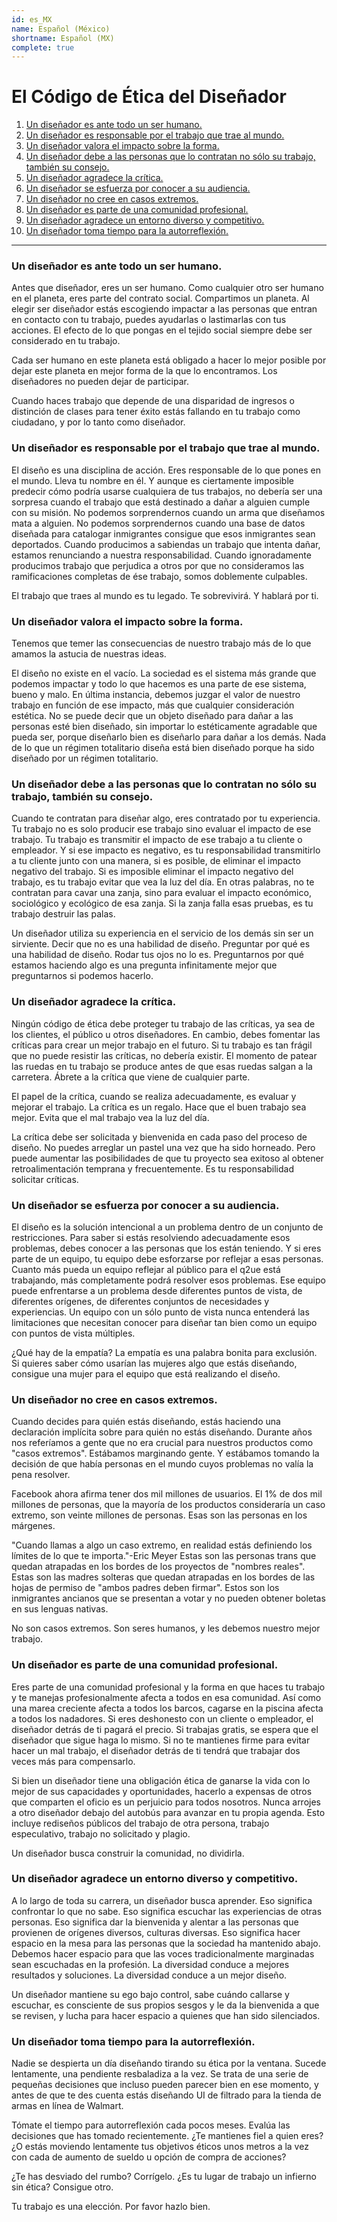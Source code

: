 ```yaml
---
id: es_MX
name: Español (México)
shortname: Español (MX)
complete: true
---
```


# El Código de Ética del Diseñador

1. [Un diseñador es ante todo un ser humano.](#Un-diseñador-es-ante-todo-un-ser-humano)
2. [Un diseñador es responsable por el trabajo que trae al mundo.](#Un-diseñador-es-responsable-por-el-trabajo-que-trae-al-mundo)
3. [Un diseñador valora el impacto sobre la forma.](#Un-diseñador-valora-el-impacto-sobre-la-forma)
4. [Un diseñador debe a las personas que lo contratan no sólo su trabajo, también su consejo.](#Un-diseñador-debe-a-las-personas-que-lo-contratan-no-sólo-su-trabajo,-también-su-consejo)
5. [Un diseñador agradece la crítica.](#Un-diseñador-agradece-la-crítica)
6. [Un diseñador se esfuerza por conocer a su audiencia.](#Un-diseñador-se-esfuerza-por-conocer-a-su-audiencia)
7. [Un diseñador no cree en casos extremos.](#Un-diseñador-no-cree-en-casos-extremos)
8. [Un diseñador es parte de una comunidad profesional.](#Un-diseñador-es-parte-de-una-comunidad-profesional)
9. [Un diseñador agradece un entorno diverso y competitivo.](#Un-diseñador-agradece-un-entorno-diverso-y-competitivo)
10. [Un diseñador toma tiempo para la autorreflexión.](#Un-diseñador-toma-tiempo-para-la-autorreflexión)

***

### Un diseñador es ante todo un ser humano.

Antes que diseñador, eres un ser humano. Como cualquier otro ser humano en el planeta, eres parte del contrato social. Compartimos un planeta. Al elegir ser diseñador estás escogiendo impactar a las personas que entran en contacto con tu trabajo, puedes ayudarlas o lastimarlas con tus acciones. El efecto de lo que pongas en el tejido social siempre debe ser considerado en tu trabajo.

Cada ser humano en este planeta está obligado a hacer lo mejor posible por dejar este planeta en mejor forma de la que lo encontramos. Los diseñadores no pueden dejar de participar.

Cuando haces trabajo que depende de una disparidad de ingresos o distinción de clases para tener éxito estás fallando en tu trabajo como ciudadano, y por lo tanto como diseñador.

### Un diseñador es responsable por el trabajo que trae al mundo.

El diseño es una disciplina de acción. Eres responsable de lo que pones en el mundo. Lleva tu nombre en él. Y aunque es ciertamente imposible predecir cómo podría usarse cualquiera de tus trabajos, no debería ser una sorpresa cuando el trabajo que está destinado a dañar a alguien cumple con su misión. No podemos sorprendernos cuando un arma que diseñamos mata a alguien. No podemos sorprendernos cuando una base de datos diseñada para catalogar inmigrantes consigue que esos inmigrantes sean deportados. Cuando producimos a sabiendas un trabajo que intenta dañar, estamos renunciando a nuestra responsabilidad. Cuando ignoradamente producimos trabajo que perjudica a otros por que no consideramos las ramificaciones completas de ése trabajo, somos doblemente culpables.

El trabajo que traes al mundo es tu legado. Te sobrevivirá. Y hablará por ti.

### Un diseñador valora el impacto sobre la forma.

Tenemos que temer las consecuencias de nuestro trabajo más de lo que amamos la astucia de nuestras ideas.

El diseño no existe en el vacío. La sociedad es el sistema más grande que podemos impactar y todo lo que hacemos es una parte de ese sistema, bueno y malo. En última instancia, debemos juzgar el valor de nuestro trabajo en función de ese impacto, más que cualquier consideración estética. No se puede decir que un objeto diseñado para dañar a las personas esté bien diseñado, sin importar lo estéticamente agradable que pueda ser, porque diseñarlo bien es diseñarlo para dañar a los demás. Nada de lo que un régimen totalitario diseña está bien diseñado porque ha sido diseñado por un régimen totalitario.

### Un diseñador debe a las personas que lo contratan no sólo su trabajo, también su consejo.

Cuando te contratan para diseñar algo, eres contratado por tu experiencia. Tu trabajo no es solo producir ese trabajo sino evaluar el impacto de ese trabajo. Tu trabajo es transmitir el impacto de ese trabajo a tu cliente o empleador. Y si ese impacto es negativo, es tu responsabilidad transmitirlo a tu cliente junto con una manera, si es posible, de eliminar el impacto negativo del trabajo. Si es imposible eliminar el impacto negativo del trabajo, es tu trabajo evitar que vea la luz del día. En otras palabras, no te contratan para cavar una zanja, sino para evaluar el impacto económico, sociológico y ecológico de esa zanja. Si la zanja falla esas pruebas, es tu trabajo destruir las palas.

Un diseñador utiliza su experiencia en el servicio de los demás sin ser un sirviente. Decir que no es una habilidad de diseño. Preguntar por qué es una habilidad de diseño. Rodar tus ojos no lo es. Preguntarnos por qué estamos haciendo algo es una pregunta infinitamente mejor que preguntarnos si podemos hacerlo.

### Un diseñador agradece la crítica.

Ningún código de ética debe proteger tu trabajo de las críticas, ya sea de los clientes, el público u otros diseñadores. En cambio, debes fomentar las críticas para crear un mejor trabajo en el futuro. Si tu trabajo es tan frágil que no puede resistir las críticas, no debería existir. El momento de patear las ruedas en tu trabajo se produce antes de que esas ruedas salgan a la carretera. Ábrete a la crítica que viene de cualquier parte.

El papel de la crítica, cuando se realiza adecuadamente, es evaluar y mejorar el trabajo. La crítica es un regalo. Hace que el buen trabajo sea mejor. Evita que el mal trabajo vea la luz del día.

La crítica debe ser solicitada y bienvenida en cada paso del proceso de diseño. No puedes arreglar un pastel una vez que ha sido horneado. Pero puede aumentar las posibilidades de que tu proyecto sea exitoso al obtener retroalimentación temprana y frecuentemente. Es tu responsabilidad solicitar críticas.

### Un diseñador se esfuerza por conocer a su audiencia.

El diseño es la solución intencional a un problema dentro de un conjunto de restricciones. Para saber si estás resolviendo adecuadamente esos problemas, debes conocer a las personas que los están teniendo. Y si eres parte de un equipo, tu equipo debe esforzarse por reflejar a esas personas. Cuanto más pueda un equipo reflejar al público para el q2ue está trabajando, más completamente podrá resolver esos problemas. Ese equipo puede enfrentarse a un problema desde diferentes puntos de vista, de diferentes orígenes, de diferentes conjuntos de necesidades y experiencias. Un equipo con un sólo punto de vista nunca entenderá las limitaciones que necesitan conocer para diseñar tan bien como un equipo con puntos de vista múltiples.

¿Qué hay de la empatía? La empatía es una palabra bonita para exclusión. Si quieres saber cómo usarían las mujeres algo que estás diseñando, consigue una mujer para el equipo que está realizando el diseño.

### Un diseñador no cree en casos extremos.

Cuando decides para quién estás diseñando, estás haciendo una declaración implícita sobre para quién no estás diseñando. Durante años nos referíamos a gente  que no era crucial para nuestros productos como "casos extremos". Estábamos marginando gente. Y estábamos tomando la decisión de que había personas en el mundo cuyos problemas no valía la pena resolver.

Facebook ahora afirma tener dos mil millones de usuarios. El 1% de dos mil millones de personas, que la mayoría de los productos consideraría un caso extremo, son veinte millones de personas. Esas son las personas en los márgenes.

"Cuando llamas a algo un caso extremo, en realidad estás definiendo los límites de lo que te importa."-Eric Meyer
Estas son las personas trans que quedan atrapadas en los bordes de los proyectos de "nombres reales". Estas son las madres solteras que quedan atrapadas en los bordes de las hojas de permiso de "ambos padres deben firmar". Estos son los inmigrantes ancianos que se presentan a votar y no pueden obtener boletas en sus lenguas nativas.

No son casos extremos. Son seres humanos, y les debemos nuestro mejor trabajo.

### Un diseñador es parte de una comunidad profesional.

Eres parte de una comunidad profesional y la forma en que haces tu trabajo y te manejas profesionalmente afecta a todos en esa comunidad. Así como una marea creciente afecta a todos los barcos, cagarse en la piscina afecta a todos los nadadores. Si eres deshonesto con un cliente o empleador, el diseñador detrás de ti pagará el precio. Si trabajas gratis, se espera que el diseñador que sigue haga lo mismo. Si no te mantienes firme para evitar hacer un mal trabajo, el diseñador detrás de ti tendrá que trabajar dos veces más para compensarlo.

Si bien un diseñador tiene una obligación ética de ganarse la vida con lo mejor de sus capacidades y oportunidades, hacerlo a expensas de otros que comparten el oficio es un perjuicio para todos nosotros. Nunca arrojes a otro diseñador debajo del autobús para avanzar en tu propia agenda. Esto incluye rediseños públicos del trabajo de otra persona, trabajo especulativo, trabajo no solicitado y plagio.

Un diseñador busca construir la comunidad, no dividirla.

### Un diseñador agradece un entorno diverso y competitivo.

A lo largo de toda su carrera, un diseñador busca aprender. Eso significa confrontar lo que no sabe. Eso significa escuchar las experiencias de otras personas. Eso significa dar la bienvenida y alentar a las personas que provienen de orígenes diversos, culturas diversas. Eso significa hacer espacio en la mesa para las personas que la sociedad ha mantenido abajo. Debemos hacer espacio para que las voces tradicionalmente marginadas sean escuchadas en la profesión. La diversidad conduce a mejores resultados y soluciones. La diversidad conduce a un mejor diseño.

Un diseñador mantiene su ego bajo control, sabe cuándo callarse y escuchar, es consciente de sus propios sesgos y le da la bienvenida a que se revisen, y lucha para hacer espacio a quienes que han sido silenciados.

### Un diseñador toma tiempo para la autorreflexión.

Nadie se despierta un día diseñando tirando su ética por la ventana. Sucede lentamente, una pendiente resbaladiza a la vez. Se trata de una serie de pequeñas decisiones que incluso pueden parecer bien en ese momento, y antes de que te des cuenta estás diseñando UI de filtrado para la tienda de armas en línea de Walmart.

Tómate el tiempo para autorreflexión cada pocos meses. Evalúa las decisiones que has tomado recientemente. ¿Te mantienes fiel a quien eres? ¿O estás moviendo lentamente tus objetivos éticos unos metros a la vez con cada de aumento de sueldo u opción de compra de acciones?

¿Te has desviado del rumbo? Corrígelo. ¿Es tu lugar de trabajo un infierno sin ética? Consigue otro.

Tu trabajo es una elección. Por favor hazlo bien.